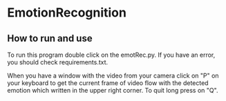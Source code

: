 # EmotionRecognition
<h2>How to run and use</h2>
<p>To run this program double click on the emotRec.py. If you have an error, you should check requirements.txt.</p> 
<p>When you have a window with the video from your camera click on "P" on your keyboard to get the 
current frame of video flow with the detected emotion which written in the upper right corner. To quit long press on "Q".</p>  
